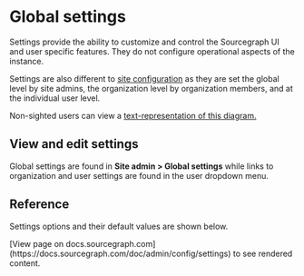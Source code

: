 # Global settings

Settings provide the ability to customize and control the Sourcegraph UI and user specific features. They do not configure operational aspects of the instance.

Settings are also different to [site configuration](site_config.md) as they are set the global level by site admins, the organization level by organization members, and at the individual user level.

<div class="text-center">
  <object data="settings-cascade.svg" type="image/svg+xml" style="width:80%;"></object>
</div>

<div class="text-center small">
  Non-sighted users can view a <a href="settings-cascade">text-representation of this diagram.</a>
</div>

## View and edit settings

Global settings are found in **Site admin > Global settings** while links to organization and user settings are found in the user dropdown menu.

## Reference

Settings options and their default values are shown below.

<div markdown-func=jsonschemadoc jsonschemadoc:path="admin/config/settings.schema.json">[View page on docs.sourcegraph.com](https://docs.sourcegraph.com/doc/admin/config/settings) to see rendered content.</div>
